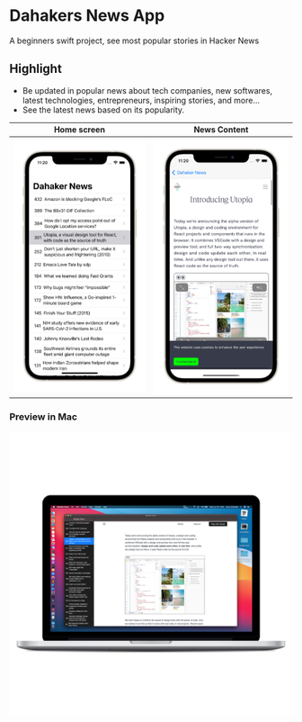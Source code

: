 # Dahakers News App

A beginners swift project, see most popular stories in Hacker News

## Highlight

- Be updated in popular news about tech companies, new softwares, latest technologies, entrepreneurs, inspiring stories, and more...
- See the latest news based on its popularity.


| Home screen | News Content |
| --- | --- |
| ![Home screen](https://github.com/jervygu/app-dahaker-news/blob/master/screenshots/Simulator%20Screen%20Shot%20-%20iPhone%2012%20-%202021-06-16%20at%2011.20.28_iphone12black_portrait_a.png) | ![News Content](https://github.com/jervygu/app-dahaker-news/blob/master/screenshots/Simulator%20Screen%20Shot%20-%20iPhone%2012%20-%202021-06-16%20at%2011.20.49_iphone12black_portrait_b.png) |


### Preview in Mac


![GitHub Logo](https://github.com/jervygu/app-dahaker-news/blob/master/screenshots/Screen%20Shot%202021-06-16%20at%2012.00.24%20PM_macbookpro13_front.png)
